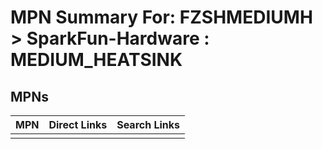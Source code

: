 



# MPN Summary For: FZSHMEDIUMH > SparkFun-Hardware : MEDIUM_HEATSINK

## MPNs
  

|MPN|Direct Links|Search Links|
| :--- | :--- | :--- |
||||
